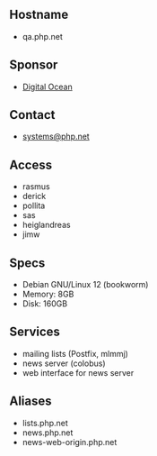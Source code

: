## Hostname
*  qa.php.net

## Sponsor
 * [Digital Ocean](https://www.digitalocean.com/)

## Contact
 * systems@php.net

## Access
 * rasmus
 * derick
 * pollita
 * sas
 * heiglandreas
 * jimw

## Specs
 * Debian GNU/Linux 12 (bookworm)
 * Memory: 8GB
 * Disk: 160GB

## Services
 * mailing lists (Postfix, mlmmj)
 * news server (colobus)
 * web interface for news server

## Aliases
 * lists.php.net
 * news.php.net
 * news-web-origin.php.net
